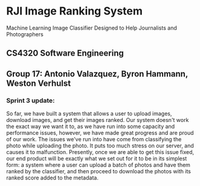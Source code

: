 
# RJI Image Ranking System

Machine Learning Image Classifier Designed to Help Journalists and Photographers

## CS4320 Software Engineering

## Group 17: Antonio Valazquez, Byron Hammann, Weston Verhulst

### Sprint 3 update:

So far, we have built a system that allows a user to upload images, download images, and get their images ranked. Our system doesn't work the exact way we want it to, as we have run into some capacity and performance issues, however, we have made great progress and are proud of our work. The issues we've run into have come from classifying the photo while uploading the photo. It puts too much stress on our server, and causes it to malfunction. Presently, once we are able to get this issue fixed, our end product will be exactly what we set out for it to be in its simplest form: a system where a user can upload a batch of photos and have them ranked by the classifier, and then proceed to download the photos with its ranked score added to the metadata. 